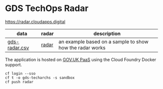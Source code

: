 # GDS TechOps Radar

https://radar.cloudapps.digital

| data | radar | description |
|------|-------|-------------|
| [gds-radar.csv](https://gist.githubusercontent.com/pauldougan/4514cda8655be3ad26d5b8cf511920cf/raw/bdd0d7cd6ac554ba19a64efbd67b12c11986c2cd/gds-radar.csv) | [radar](https://radar.cloudapps.digital/?sheetId=https%3A%2F%2Fgist.githubusercontent.com%2Fpauldougan%2F4514cda8655be3ad26d5b8cf511920cf%2Fraw%2Fbdd0d7cd6ac554ba19a64efbd67b12c11986c2cd%2Fgds-radar.csv) | an example based on a sample to show how the radar works |


The application is hosted on [GOV.UK PaaS](https://cloud.london.service.gov.uk) using the Cloud Foundry Docker support.

```
cf login --sso 
cf t -o gds-techarchs -s sandbox 
cf push radar
```
